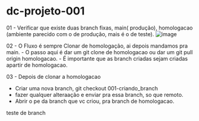 # dc-projeto-001

01 - Verificar que existe duas branch fixas, main( produção), homologacao (ambiente parecido com o de produção, mais é o de teste).
![image](https://github.com/EricFranca96/dc-projeto-001/assets/72056638/a7b14f95-dc59-4e6a-87b4-d11fe9ccc6ac)

02 - O Fluxo é sempre Clonar de homologação, ai depois mandamos pra main.
    - O passo aqui é dar um git clone de homologacao ou dar um git pull origin homologacao.
    - É importante que as branch criadas sejam criadas apartir de homologacao.

03 - Depois de clonar a homologacao 
   - Criar uma nova branch, git checkout 001-criando_branch
   - fazer qualquer alteraação e enviar pra essa branch, so que remoto.
   - Abrir o pe da branch que vc criou, pra branch de homologacao. 


teste de branch